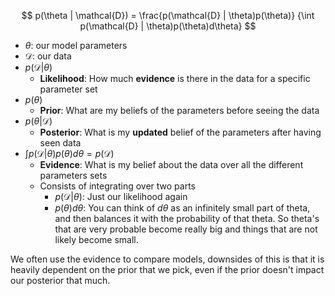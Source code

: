 $$ p(\theta | \mathcal{D}) =
 \frac{p(\mathcal{D} | \theta)p(\theta)}
 {\int p(\mathcal{D} | \theta)p(\theta)d\theta} $$
- $\theta$: our model parameters
- $\mathcal{D}$: our data
- $p(\mathcal{D}|\theta)$
	- **Likelihood**: How much **evidence** is there in the data for a specific parameter set
- $p(\theta)$
	- **Prior**: What are my beliefs of the parameters before seeing the data
- $p(\theta|\mathcal{D})$
	- **Posterior**: What is my **updated** belief of the parameters after having seen data
- $\int p(\mathcal{D} | \theta)p(\theta)d\theta = p(\mathcal{D})$
	- **Evidence**: What is my belief about the data over all the different parameters sets
	- Consists of integrating over two parts
		- $p(\mathcal{D} | \theta)$: Just our likelihood again
		- $p(\theta)d\theta$: You can think of $d\theta$ as an infinitely small part of theta, and then balances it with the probability of that theta. So theta's that are very probable become really big and things that are not likely become small. 

We often use the evidence to compare models, downsides of this is that it is heavily dependent on the prior that we pick, even if the prior doesn't impact our posterior that much. 